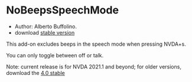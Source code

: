 # NoBeepsSpeechMode

* Author: Alberto Buffolino.
* download [stable version][stable]

This add-on excludes beeps in the speech mode when pressing NVDA+s.

You can only toggle between off or talk.

Note: current release is for NVDA 2021.1 and beyond; for older versions, download the [4.0 stable][old-stable]


[old-stable]: https://www.nvaccess.org/addonStore/legacy?file=noBeepsSpeechMode-old

[stable]: https://www.nvaccess.org/addonStore/legacy?file=noBeepsSpeechMode
